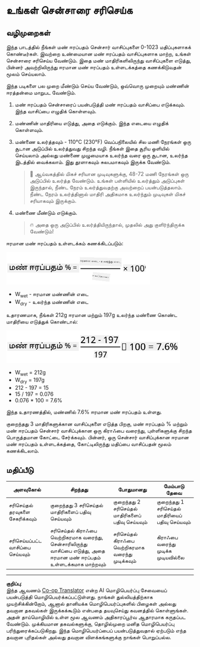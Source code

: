 <!--
CO_OP_TRANSLATOR_METADATA:
{
  "original_hash": "506d21b544d5de47406c89ad496a21cd",
  "translation_date": "2025-10-11T12:28:32+00:00",
  "source_file": "2-farm/lessons/2-detect-soil-moisture/assignment.md",
  "language_code": "ta"
}
-->
# உங்கள் சென்சாரை சரிசெய்க

## வழிமுறைகள்

இந்த பாடத்தில் நீங்கள் மண் ஈரப்பதம் சென்சார் வாசிப்புகளை 0-1023 மதிப்புகளாகக் கொண்டீர்கள். இவற்றை உண்மையான மண் ஈரப்பதம் வாசிப்புகளாக மாற்ற, உங்கள் சென்சாரை சரிசெய்ய வேண்டும். இதை மண் மாதிரிகளிலிருந்து வாசிப்புகளை எடுத்து, பின்னர் அவற்றிலிருந்து ஈரமான மண் ஈரப்பதம் உள்ளடக்கத்தை கணக்கிடுவதன் மூலம் செய்யலாம்.

இந்த படிகளை பல முறை மீண்டும் செய்ய வேண்டும், ஒவ்வொரு முறையும் மண்ணின் ஈரத்தன்மை மாறுபட வேண்டும்.

1. மண் ஈரப்பதம் சென்சாரைப் பயன்படுத்தி மண் ஈரப்பதம் வாசிப்பை எடுக்கவும். இந்த வாசிப்பை எழுதிக் கொள்ளவும்.

1. மண்ணின் மாதிரியை எடுத்து, அதை எடுக்கும். இந்த எடையை எழுதிக் கொள்ளவும்.

1. மண்ணை உலர்த்தவும் - 110°C (230°F) வெப்பநிலையில் சில மணி நேரங்கள் ஒரு சூடான அடுப்பில் உலர்த்துவது சிறந்த வழி. நீங்கள் இதை சூரிய ஒளியில் செய்யலாம் அல்லது மண்ணை முழுமையாக உலர்ந்த வரை ஒரு சூடான, உலர்ந்த இடத்தில் வைக்கலாம். இது தூளாகவும் சுலபமாகவும் இருக்க வேண்டும்.

    > 💁 ஆய்வகத்தில் மிகச் சரியான முடிவுகளுக்கு, 48-72 மணி நேரங்கள் ஒரு அடுப்பில் உலர்த்த வேண்டும். உங்கள் பள்ளியில் உலர்த்தும் அடுப்புகள் இருந்தால், நீண்ட நேரம் உலர்த்துவதற்கு அவற்றைப் பயன்படுத்தலாம். நீண்ட நேரம் உலர்த்தினால் மாதிரி அதிகமாக உலர்ந்தும் முடிவுகள் மிகச் சரியாகவும் இருக்கும்.

1. மண்ணை மீண்டும் எடுக்கும்.

    > 🔥 அதை ஒரு அடுப்பில் உலர்த்தியிருந்தால், முதலில் அது குளிர்ந்திருக்க வேண்டும்!

ஈரமான மண் ஈரப்பதம் உள்ளடக்கம் கணக்கிடப்படும்:

![மண் ஈரப்பதம் % என்பது ஈரமான எடை மினஸ் உலர்ந்த எடை, பிரிக்கப்பட்டு உலர்ந்த எடையால், 100 மடங்காக](../../../../../translated_images/gsm-calculation.6da38c6201eec14e7573bb2647aa18892883193553d23c9d77e5dc681522dfb2.ta.png)

* W<sub>wet</sub> - ஈரமான மண்ணின் எடை
* W<sub>dry</sub> - உலர்ந்த மண்ணின் எடை

உதாரணமாக, நீங்கள் 212g ஈரமான மற்றும் 197g உலர்ந்த மண்ணை கொண்ட மாதிரியை எடுத்துக் கொண்டால்:

![கணக்கீடு நிரப்பப்பட்டது](../../../../../translated_images/gsm-calculation-example.99f9803b4f29e97668e7c15412136c0c399ab12dbba0b89596fdae9d8aedb6fb.ta.png)

* W<sub>wet</sub> = 212g
* W<sub>dry</sub> = 197g
* 212 - 197 = 15
* 15 / 197 = 0.076
* 0.076 * 100 = 7.6%

இந்த உதாரணத்தில், மண்ணில் 7.6% ஈரமான மண் ஈரப்பதம் உள்ளது.

குறைந்தது 3 மாதிரிகளுக்கான வாசிப்புகளை எடுத்த பிறகு, மண் ஈரப்பதம் % மற்றும் மண் ஈரப்பதம் சென்சார் வாசிப்புக்கான ஒரு கிராஃபை வரைந்து, புள்ளிகளுக்கு சிறந்த பொருத்தமான கோட்டை சேர்க்கவும். பின்னர், ஒரு சென்சார் வாசிப்புக்கான ஈரமான மண் ஈரப்பதம் உள்ளடக்கத்தை, கோட்டிலிருந்து மதிப்பை வாசிப்பதன் மூலம் கணக்கிடலாம்.

## மதிப்பீடு

| அளவுகோல் | சிறந்தது | போதுமானது | மேம்பாடு தேவை |
| -------- | --------- | -------- | ----------------- |
| சரிசெய்தல் தரவுகளை சேகரிக்கவும் | குறைந்தது 3 சரிசெய்தல் மாதிரிகளைப் பதிவு செய்யவும் | குறைந்தது 2 சரிசெய்தல் மாதிரிகளைப் பதிவு செய்யவும் | குறைந்தது 1 சரிசெய்தல் மாதிரியைப் பதிவு செய்யவும் |
| சரிசெய்யப்பட்ட வாசிப்பை செய்யவும் | சரிசெய்தல் கிராஃபை வெற்றிகரமாக வரைந்து, சென்சாரிலிருந்து வாசிப்பை எடுத்து, அதை ஈரமான மண் ஈரப்பதம் உள்ளடக்கமாக மாற்றவும் | சரிசெய்தல் கிராஃபை வெற்றிகரமாக வரைந்து முடிக்கவும் | கிராஃபை வரைந்து முடிக்க முடியவில்லை |

---

**குறிப்பு**:  
இந்த ஆவணம் [Co-op Translator](https://github.com/Azure/co-op-translator) என்ற AI மொழிபெயர்ப்பு சேவையைப் பயன்படுத்தி மொழிபெயர்க்கப்பட்டுள்ளது. நாங்கள் துல்லியத்திற்காக முயற்சிக்கின்றோம், ஆனால் தானியக்க மொழிபெயர்ப்புகளில் பிழைகள் அல்லது தவறான தகவல்கள் இருக்கக்கூடும் என்பதை தயவுசெய்து கவனத்தில் கொள்ளுங்கள். அதன் தாய்மொழியில் உள்ள மூல ஆவணம் அதிகாரப்பூர்வ ஆதாரமாக கருதப்பட வேண்டும். முக்கியமான தகவல்களுக்கு, தொழில்முறை மனித மொழிபெயர்ப்பு பரிந்துரைக்கப்படுகிறது. இந்த மொழிபெயர்ப்பைப் பயன்படுத்துவதால் ஏற்படும் எந்த தவறான புரிதல்கள் அல்லது தவறான விளக்கங்களுக்கு நாங்கள் பொறுப்பல்ல.